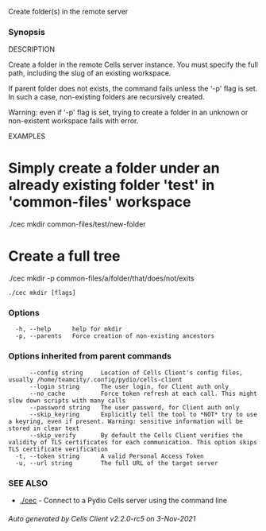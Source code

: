 Create folder(s) in the remote server

### Synopsis


DESCRIPTION

  Create a folder in the remote Cells server instance. 
  You must specify the full path, including the slug of an existing workspace.
  
  If parent folder does not exists, the command fails unless the '-p' flag is set.
  In such a case, non-existing folders are recursively created. 
  
  Warning: even if '-p' flag is set, trying to create a folder in an unknown or non-existent 
  workspace fails with error.

EXAMPLES

  # Simply create a folder under an already existing folder 'test' in 'common-files' workspace
  ./cec mkdir common-files/test/new-folder

  # Create a full tree
  ./cec mkdir -p common-files/a/folder/that/does/not/exits


```
./cec mkdir [flags]
```

### Options

```
  -h, --help      help for mkdir
  -p, --parents   Force creation of non-existing ancestors
```

### Options inherited from parent commands

```
      --config string     Location of Cells Client's config files, usually /home/teamcity/.config/pydio/cells-client
      --login string      The user login, for Client auth only
      --no_cache          Force token refresh at each call. This might slow down scripts with many calls
      --password string   The user password, for Client auth only
      --skip_keyring      Explicitly tell the tool to *NOT* try to use a keyring, even if present. Warning: sensitive information will be stored in clear text
      --skip_verify       By default the Cells Client verifies the validity of TLS certificates for each communication. This option skips TLS certificate verification
  -t, --token string      A valid Personal Access Token
  -u, --url string        The full URL of the target server
```

### SEE ALSO

* [./cec](./cec)	 - Connect to a Pydio Cells server using the command line

###### Auto generated by Cells Client v2.2.0-rc5 on 3-Nov-2021
